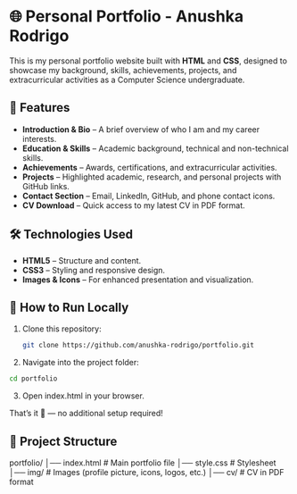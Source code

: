 # 🌐 Personal Portfolio - Anushka Rodrigo  

This is my personal portfolio website built with **HTML** and **CSS**, designed to showcase my background, skills, achievements, projects, and extracurricular activities as a Computer Science undergraduate.  

## 📌 Features
- **Introduction & Bio** – A brief overview of who I am and my career interests.  
- **Education & Skills** – Academic background, technical and non-technical skills.  
- **Achievements** – Awards, certifications, and extracurricular activities.  
- **Projects** – Highlighted academic, research, and personal projects with GitHub links.  
- **Contact Section** – Email, LinkedIn, GitHub, and phone contact icons.  
- **CV Download** – Quick access to my latest CV in PDF format.  

## 🛠️ Technologies Used
- **HTML5** – Structure and content.  
- **CSS3** – Styling and responsive design.  
- **Images & Icons** – For enhanced presentation and visualization.  

## 🚀 How to Run Locally
1. Clone this repository:
   ```bash
   git clone https://github.com/anushka-rodrigo/portfolio.git
   ```
2. Navigate into the project folder:
  ```bash
  cd portfolio
  ```
3. Open index.html in your browser.

That’s it 🎉 — no additional setup required!

## 📂 Project Structure

portfolio/
│── index.html        # Main portfolio file
│── style.css         # Stylesheet
│── img/              # Images (profile picture, icons, logos, etc.)
│── cv/               # CV in PDF format


